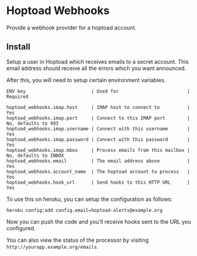 # Hoptoad Webhooks

Provide a webhook provider for a hoptoad account.

## Install

Setup a user in Hoptoad which receives emails to a secret account.
This email address should receive all the errors which you want announced.

After this, you will need to setup certain environment variables.

    ENV key                        | Used for                         | Required

    hoptoad_webhooks.imap.host     | IMAP host to connect to          | Yes
    hoptoad_webhooks.imap.port     | Connect to this IMAP port        | No, defaults to 993
    hoptoad_webhooks.imap.username | Connect with this username       | Yes
    hoptoad_webhooks.imap.password | Connect with this password       | Yes
    hoptoad_webhooks.imap.mbox     | Process emails from this mailbox | No, defaults to INBOX
    hoptoad_webhooks.email         | The email address above          | Yes
    hoptoad_webhooks.account_name  | The hoptoad account to process   | Yes
    hoptoad_webhooks.hook_url      | Send hooks to this HTTP URL      | Yes

To use this on heroku, you can setup the configuration as follows:

    heroku config:add config.email=hoptoad-alerts@example.org

Now you can push the code and you'll receive hooks sent to the URL you configured.

You can also view the status of the processor by visiting `http://yourapp.example.org/emails`.
